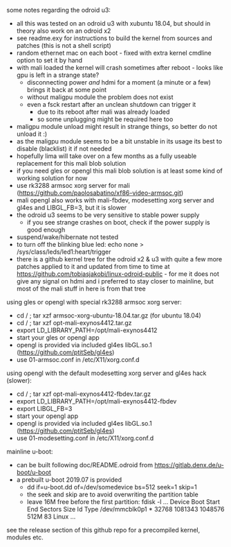 some notes regarding the odroid u3:

- all this was tested on an odroid u3 with xubuntu 18.04, but should in theory also work on an odroid x2
- see readme.exy for instructions to build the kernel from sources and patches (this is not a shell script)
- random ethernet mac on each boot - fixed with extra kernel cmdline option to set it by hand
- with mali loaded the kernel will crash sometimes after reboot - looks like gpu is left in a strange state?
  - disconnecting power _and_ hdmi for a moment (a minute or a few) brings it back at some point
  - without maligpu module the problem does not exist
  - even a fsck restart after an unclean shutdown can trigger it
    - due to its reboot after mali was already loaded
    - so some unplugging might be required here too
- maligpu module unload might result in strange things, so better do not unload it :)
- as the maligpu module seems to be a bit unstable in its usage its best to disable (blacklist) it if not needed
- hopefully lima will take over on a few months as a fully useable replacement for this mali blob solution
- if you need gles or opengl this mali blob solution is at least some kind of working solution for now
- use rk3288 armsoc xorg server for mali (https://github.com/paolosabatino/xf86-video-armsoc.git)
- mali opengl also works with mali-fbdev, modesetting xorg server and gl4es and LIBGL_FB=3, but it is slower
- the odroid u3 seems to be very sensitive to stable power supply
  - if you see strange crashes on boot, check if the power supply is good enough
- suspend/wake/hibernate not tested
- to turn off the blinking blue led: echo none > /sys/class/leds/led1\:heart/trigger
- there is a github kernel tree for the odroid x2 & u3 with quite a few more patches applied to it and updated from time to time at https://github.com/tobiasjakobi/linux-odroid-public - for me it does not give any signal on hdmi and i preferred to stay closer to mainline, but most of the mali stuff in here is from that tree

using gles or opengl with special rk3288 armsoc xorg server:
- cd / ; tar xzf armsoc-xorg-ubuntu-18.04.tar.gz (for ubuntu 18.04)
- cd / ; tar xzf opt-mali-exynos4412.tar.gz
- export LD_LIBRARY_PATH=/opt/mali-exynos4412
- start your gles or opengl app
- opengl is provided via included gl4es libGL.so.1 (https://github.com/ptitSeb/gl4es)
- use 01-armsoc.conf in /etc/X11/xorg.conf.d

using opengl with the default modesetting xorg server and gl4es hack (slower):
- cd / ; tar xzf opt-mali-exynos4412-fbdev.tar.gz
- export LD_LIBRARY_PATH=/opt/mali-exynos4412-fbdev
- export LIBGL_FB=3
- start your opengl app
- opengl is provided via included gl4es libGL.so.1 (https://github.com/ptitSeb/gl4es)
- use 01-modesetting.conf in /etc/X11/xorg.conf.d

mainline u-boot:
- can be built following doc/README.odroid from https://gitlab.denx.de/u-boot/u-boot
- a prebuilt u-boot 2019.07 is provided
  - dd if=u-boot.dd of=/dev/somedevice bs=512 seek=1 skip=1 
  - the seek and skip are to avoid overwriting the partition table
  - leave 16M free before the first partition:
      fdisk -l
      ...
      Device         Boot   Start      End  Sectors  Size Id Type
      /dev/mmcblk0p1 *      32768  1081343  1048576  512M 83 Linux
      ...

see the release section of this github repo for a precompiled kernel, modules etc.
